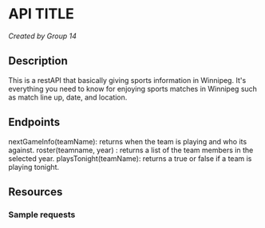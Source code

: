 # API TITLE
*Created by Group 14*

## Description
This is a restAPI that basically giving sports information in Winnipeg. It's everything you need to know for enjoying sports matches in Winnipeg such as match line up, date, and location.
## Endpoints
nextGameInfo(teamName): returns when the team is playing and who its against.
roster(teamname, year) : returns a list of the team members in the selected year.
playsTonight(teamName): returns a true or false if a team is playing tonight.
## Resources

### Sample requests

